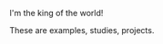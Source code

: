 <head>
  <title>Hello World!</title>
</head>
<body>
  <p>I'm the king of the world!</p>
  <p>These are examples, studies, projects.</p>
</body>
